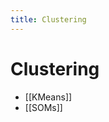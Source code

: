 ```yaml
---
title: Clustering
---
```


# Clustering
- [[KMeans]]
- [[SOMs]]














































































